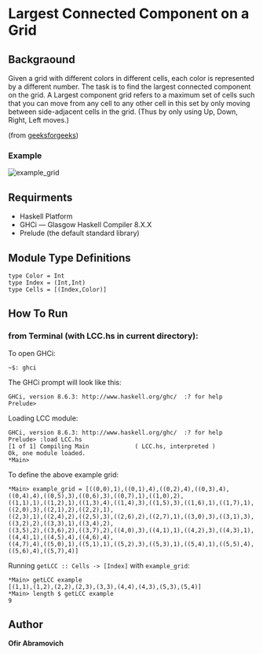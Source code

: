 # Largest Connected Component on a Grid
## Backgraound

Given a grid with different colors in different cells, each color is represented by a different number. The task is to find the largest connected component on the grid.
A Largest component grid refers to a maximum set of cells such that you can move from any cell to any other cell in this set by only moving between side-adjacent cells in the grid. (Thus by only using Up, Down, Right, Left moves.)

(from [geeksforgeeks](https://www.geeksforgeeks.org/largest-connected-component-on-a-grid/))

### Example

![example_grid](https://i.ibb.co/m5zXGFS/Screen-Shot-2019-08-03-at-20-53-03.png)

## Requirments

* Haskell Platform 
* GHCi — Glasgow Haskell Compiler 8.X.X
* Prelude (the default standard library)

## Module Type Definitions
```
type Color = Int
type Index = (Int,Int)
type Cells = [(Index,Color)]
```
## How To Run

### from Terminal (with LCC.hs in current directory):
To open GHCi:
```
~$: ghci
```
The GHCi prompt will look like this:
```
GHCi, version 8.6.3: http://www.haskell.org/ghc/  :? for help
Prelude>
```

Loading LCC module:
```
GHCi, version 8.6.3: http://www.haskell.org/ghc/  :? for help
Prelude> :load LCC.hs
[1 of 1] Compiling Main             ( LCC.hs, interpreted )
Ok, one module loaded.
*Main>
```

To define the above example grid:
```
*Main> example_grid = [((0,0),1),((0,1),4),((0,2),4),((0,3),4),((0,4),4),((0,5),3),((0,6),3),((0,7),1),((1,0),2),
((1,1),1),((1,2),1),((1,3),4),((1,4),3),((1,5),3),((1,6),1),((1,7),1),((2,0),3),((2,1),2),((2,2),1),
((2,3),1),((2,4),2),((2,5),3),((2,6),2),((2,7),1),((3,0),3),((3,1),3),((3,2),2),((3,3),1),((3,4),2),
((3,5),2),((3,6),2),((3,7),2),((4,0),3),((4,1),1),((4,2),3),((4,3),1),((4,4),1),((4,5),4),((4,6),4),
((4,7),4),((5,0),1),((5,1),1),((5,2),3),((5,3),1),((5,4),1),((5,5),4),((5,6),4),((5,7),4)]
```

Running `getLCC :: Cells -> [Index]` with `example_grid`:
```
*Main> getLCC example
[(1,1),(1,2),(2,2),(2,3),(3,3),(4,4),(4,3),(5,3),(5,4)]
*Main> length $ getLCC example
9
```
## Author

**Ofir Abramovich**
